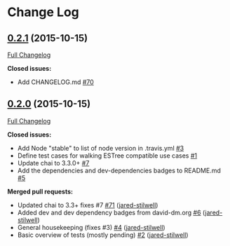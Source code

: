 # Change Log

## [0.2.1](https://github.com/jared-stilwell/escomplex-ast-moz/tree/0.2.1) (2015-10-15)
[Full Changelog](https://github.com/jared-stilwell/escomplex-ast-moz/compare/0.2.0...0.2.1)

**Closed issues:**
- Add CHANGELOG.md [\#70](https://github.com/jared-stilwell/escomplex-ast-moz/issues/70)

## [0.2.0](https://github.com/jared-stilwell/escomplex-ast-moz/tree/0.2.0) (2015-10-15)
[Full Changelog](https://github.com/jared-stilwell/escomplex-ast-moz/compare/0.1.6...0.2.0)

**Closed issues:**

- Add Node "stable" to list of node version in .travis.yml [\#3](https://github.com/jared-stilwell/escomplex-ast-moz/issues/3)
- Define test cases for walking ESTree compatible use cases [\#1](https://github.com/jared-stilwell/escomplex-ast-moz/issues/1)
- Update chai to 3.3.0+ [\#7](https://github.com/jared-stilwell/escomplex-ast-moz/issues/7)
- Add the dependencies and dev-dependencies badges to README.md [\#5](https://github.com/jared-stilwell/escomplex-ast-moz/issues/5)

**Merged pull requests:**

- Updated chai to 3.3+ fixes \#7 [\#71](https://github.com/jared-stilwell/escomplex-ast-moz/pull/71) ([jared-stilwell](https://github.com/jared-stilwell))
- Added dev and dev dependency badges from david-dm.org [\#6](https://github.com/jared-stilwell/escomplex-ast-moz/pull/6) ([jared-stilwell](https://github.com/jared-stilwell))
- General housekeeping \(fixes \#3\) [\#4](https://github.com/jared-stilwell/escomplex-ast-moz/pull/4) ([jared-stilwell](https://github.com/jared-stilwell))
- Basic overview of tests \(mostly pending\) [\#2](https://github.com/jared-stilwell/escomplex-ast-moz/pull/2) ([jared-stilwell](https://github.com/jared-stilwell))
